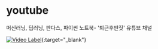 # youtube
머신러닝, 딥러닝, 판다스, 파이썬 노트북- '퇴근후딴짓' 유튜브 채널


[![Video Label](http://img.youtube.com/vi/fR37guKYV8E/0.jpg)](https://youtu.be/fR37guKYV8E){:target="_blank"}

